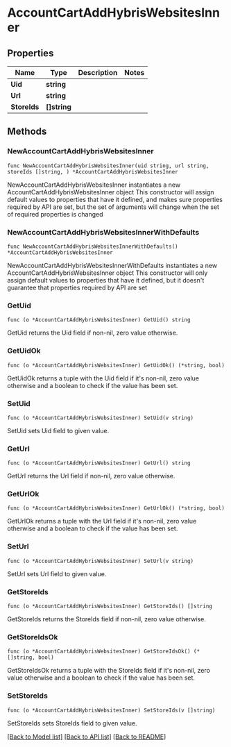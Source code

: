 # AccountCartAddHybrisWebsitesInner

## Properties

Name | Type | Description | Notes
------------ | ------------- | ------------- | -------------
**Uid** | **string** |  | 
**Url** | **string** |  | 
**StoreIds** | **[]string** |  | 

## Methods

### NewAccountCartAddHybrisWebsitesInner

`func NewAccountCartAddHybrisWebsitesInner(uid string, url string, storeIds []string, ) *AccountCartAddHybrisWebsitesInner`

NewAccountCartAddHybrisWebsitesInner instantiates a new AccountCartAddHybrisWebsitesInner object
This constructor will assign default values to properties that have it defined,
and makes sure properties required by API are set, but the set of arguments
will change when the set of required properties is changed

### NewAccountCartAddHybrisWebsitesInnerWithDefaults

`func NewAccountCartAddHybrisWebsitesInnerWithDefaults() *AccountCartAddHybrisWebsitesInner`

NewAccountCartAddHybrisWebsitesInnerWithDefaults instantiates a new AccountCartAddHybrisWebsitesInner object
This constructor will only assign default values to properties that have it defined,
but it doesn't guarantee that properties required by API are set

### GetUid

`func (o *AccountCartAddHybrisWebsitesInner) GetUid() string`

GetUid returns the Uid field if non-nil, zero value otherwise.

### GetUidOk

`func (o *AccountCartAddHybrisWebsitesInner) GetUidOk() (*string, bool)`

GetUidOk returns a tuple with the Uid field if it's non-nil, zero value otherwise
and a boolean to check if the value has been set.

### SetUid

`func (o *AccountCartAddHybrisWebsitesInner) SetUid(v string)`

SetUid sets Uid field to given value.


### GetUrl

`func (o *AccountCartAddHybrisWebsitesInner) GetUrl() string`

GetUrl returns the Url field if non-nil, zero value otherwise.

### GetUrlOk

`func (o *AccountCartAddHybrisWebsitesInner) GetUrlOk() (*string, bool)`

GetUrlOk returns a tuple with the Url field if it's non-nil, zero value otherwise
and a boolean to check if the value has been set.

### SetUrl

`func (o *AccountCartAddHybrisWebsitesInner) SetUrl(v string)`

SetUrl sets Url field to given value.


### GetStoreIds

`func (o *AccountCartAddHybrisWebsitesInner) GetStoreIds() []string`

GetStoreIds returns the StoreIds field if non-nil, zero value otherwise.

### GetStoreIdsOk

`func (o *AccountCartAddHybrisWebsitesInner) GetStoreIdsOk() (*[]string, bool)`

GetStoreIdsOk returns a tuple with the StoreIds field if it's non-nil, zero value otherwise
and a boolean to check if the value has been set.

### SetStoreIds

`func (o *AccountCartAddHybrisWebsitesInner) SetStoreIds(v []string)`

SetStoreIds sets StoreIds field to given value.



[[Back to Model list]](../README.md#documentation-for-models) [[Back to API list]](../README.md#documentation-for-api-endpoints) [[Back to README]](../README.md)


